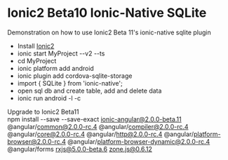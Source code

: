 # Ionic2 Beta10 Ionic-Native SQLite
Demonstration on how to use Ionic2 Beta 11's ionic-native sqlite plugin

<ul>
<li>Install <a href="http://ionicframework.com/docs/v2/getting-started/installation/">Ionic2</a></li>
<li>ionic start MyProject --v2 --ts</li>
<li>cd MyProject</li>
<li>ionic platform add android</li>
<li>ionic plugin add cordova-sqlite-storage</li>
<li>import { SQLite } from 'ionic-native';</li>
<li>open sql db and create table, add and delete data</li>
<li>ionic run android -l -c</li>
</ul>

Upgrade to Ionic2 Beta11<br>
npm install --save --save-exact ionic-angular@2.0.0-beta.11 @angular/common@2.0.0-rc.4 @angular/compiler@2.0.0-rc.4 @angular/core@2.0.0-rc.4 @angular/http@2.0.0-rc.4 @angular/platform-browser@2.0.0-rc.4 @angular/platform-browser-dynamic@2.0.0-rc.4 @angular/forms rxjs@5.0.0-beta.6 zone.js@0.6.12